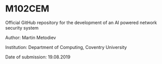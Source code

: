 # M102CEM

Official GitHub repository for the development of an AI powered network security system

Author: Martin Metodiev

Institution: Department of Computing, Coventry University

Date of submission: 19.08.2019
